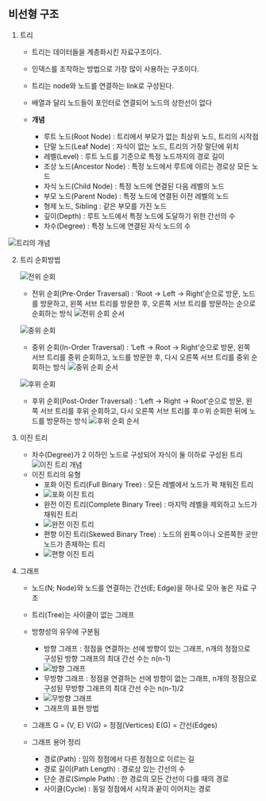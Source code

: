 ## 비선형 구조 

 1. 트리
	- 트리는 데이터들을 계층화시킨 자료구조이다.
	- 인덱스를 조작하는 방법으로 가장 많이 사용하는 구조이다.
	- 트리는 node와 노드를 연결하는 link로 구성된다.
	- 배열과 달리 노드들이 포인터로 연결되어 노드의 상한선이 없다
	- __개념__
	 	
		- 루트 노드(Root Node) : 트리에서 부모가 없는 최상위 노드, 트리의 시작점
		- 단말 노드(Leaf Node) : 자식이 없는 노드, 트리의 가장 말단에 위치
		- 레벨(Level) : 루트 노드를 기준으로 특정 노드까지의 경로 길이
		- 조상 노드(Ancestor Node) : 특정 노드에서 루트에 이르는 경로상 모든 노드
		- 자식 노드(Child Node) : 특정 노드에 연결된 다음 레벨의 노드
		- 부모 노드(Parent Node) : 특정 노드에 연결된 이전 레벨의 노드
		- 형제 노드, Sibling : 같은 부모를 가진 노드
		- 깊이(Depth) : 루트 노드에서 특정 노드에 도달하기 위한 간선의 수
		- 차수(Degree) : 특정 노드에 연결된 자식 노드의 수


![트리의 개념](./imgs/tree_concept.png)

 2. 트리 순회방법
 
 	![전위 순회](./imgs/before_seq.png)
	- 전위 순회(Pre-Order Traversal) : ‘Root -> Left -> Right’순으로 방문, 노드를 방문하고, 왼쪽 서브 트리를 방문한 후, 오른쪽 서브 트리를 방문하는 순으로 순회하는 방식
	![전위 순회 순서](./imgs/before_traversal.png)
	
	![중위 순회](./imgs/mid_seq.png)
	- 중위 순회(In-Order Traversal) : ‘Left -> Root -> Right’순으로 방문, 왼쪽 서브 트리를 중위 순회하고, 노드를 방문한 후, 다시 오른쪽 서브 트리를 중위 순회하는 방식
	![중위 순회 순서](./imgs/mid_traversal.png)

	![후위 순회](./imgs/after_seq.png)
	- 후위 순회(Post-Order Traversal) : ‘Left -> Right -> Root’순으로 방문, 왼쪽 서브 트리를 후위 순회하고, 다시 오른쪽 서브 트리를 후ㅇ위 순회한 뒤에 노드를 방문하는 방식
	![후위 순회 순서](./imgs/after_traversal.png)
	
 3. 이진 트리
	- 차수(Degree)가 2 이하인 노드로 구성되어 자식이 둘 이하로 구성된 트리
	![이진 트리 개념](./imgs/binary_con.png)
	- 이진 트리의 유형 
		- 포화 이진 트리(Full Binary Tree) : 모든 레벨에서 노드가 꽉 채워진 트리	
		- ![포화 이진 트리](./imgs/full_binary.png)
		- 완전 이진 트리(Complete Binary Tree) : 마지막 레벨을 제외하고 노드가 채워진 트리
		- ![완전 이진 트리](./imgs/saturated_binary.png)
		- 편향 이진 트리(Skewed Binary Tree) : 노드의 왼쪽ㅇ이나 오른쪽한 곳만 노드가 존재하는 트리
		- ![편향 이진 트리](./imgs/deflection_binary.png)
 4. 그래프
	- 노드(N; Node)와 노드를 연결하는 간선(E; Edge)을 하나로 모아 놓은 자료 구조
	- 트리(Tree)는 사이클이 없는 그래프
	
	- 방향성의 유무에 구분됨
		- 방향 그래프 : 정점을 연결하는 선에 방향이 있는 그래프, n개의 정점으로 구성된 방향 그래프의 최대 간선 수는 n(n-1)
		- ![방향 그래프](./imgs/direction_graghs.png)
		- 무방향 그래프 : 정점을 연결하는 선에 방향이 없는 그래프, n개의 정점으로 구성된 무방향 그래프의 최대 간선 수는 n(n-1)/2
		- ![무방향 그래프](./imgs/undirec_graghs.png)
		- 그래프의 표현 방법 
	- 그래프  G = (V, E)
		V(G) = 정점(Vertices)
		E(G) = 간선(Edges)

	- 그래프 용어 정리
		- 경로(Path) : 임의 정점에서 다른 정점으로 이르는 길
		- 경로 길이(Path Length) :  경로상 있는 간선의 수
		- 단순 경로(Simple Path) : 한 경로의 모든 간선이 다를 때의 경로
		- 사이클(Cycle) : 동일 정점에서 시작과 끝이 이어지는 경로
